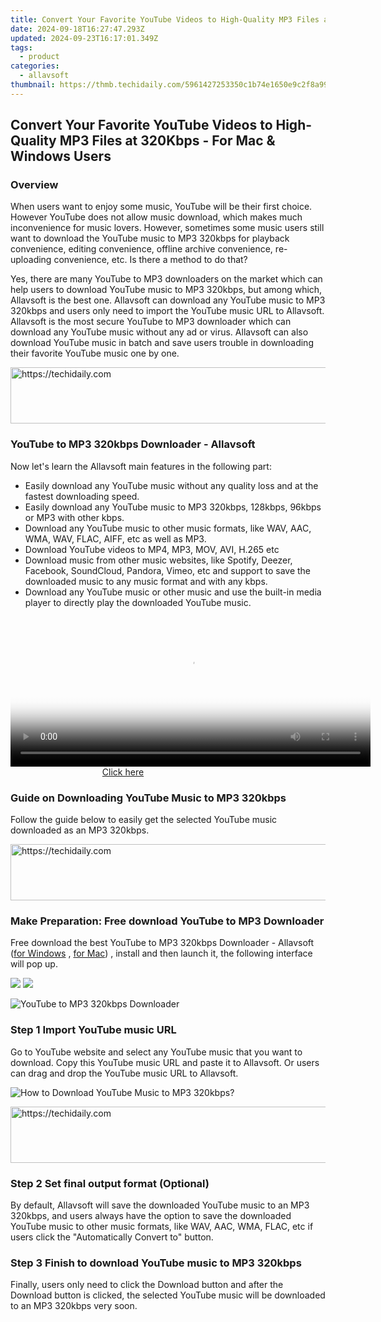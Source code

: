 ```yaml
---
title: Convert Your Favorite YouTube Videos to High-Quality MP3 Files at 320Kbps - For Mac & Windows Users
date: 2024-09-18T16:27:47.293Z
updated: 2024-09-23T16:17:01.349Z
tags:
  - product
categories:
  - allavsoft
thumbnail: https://thmb.techidaily.com/5961427253350c1b74e1650e9c2f8a99858d6dfe3a81786842ed520231401b1b.jpg
---
```


## Convert Your Favorite YouTube Videos to High-Quality MP3 Files at 320Kbps - For Mac & Windows Users

### Overview

When users want to enjoy some music, YouTube will be their first choice. However YouTube does not allow music download, which makes much inconvenience for music lovers. However, sometimes some music users still want to download the YouTube music to MP3 320kbps for playback convenience, editing convenience, offline archive convenience, re-uploading convenience, etc. Is there a method to do that?

Yes, there are many YouTube to MP3 downloaders on the market which can help users to download YouTube music to MP3 320kbps, but among which, Allavsoft is the best one. Allavsoft can download any YouTube music to MP3 320kbps and users only need to import the YouTube music URL to Allavsoft. Allavsoft is the most secure YouTube to MP3 downloader which can download any YouTube music without any ad or virus. Allavsoft can also download YouTube music in batch and save users trouble in downloading their favorite YouTube music one by one.

<!-- affiliate ads begin -->
<a href="https://appsumo.8odi.net/c/5597632/2123729/7443" target="_top" id="2123729">
  <img src="//a.impactradius-go.com/display-ad/7443-2123729" border="0" alt="https://techidaily.com" width="600" height="90"/>
</a>
<img height="0" width="0" src="https://appsumo.8odi.net/i/5597632/2123729/7443" style="position:absolute;visibility:hidden;" border="0" />
<!-- affiliate ads end -->

### YouTube to MP3 320kbps Downloader - Allavsoft

Now let's learn the Allavsoft main features in the following part:

* Easily download any YouTube music without any quality loss and at the fastest downloading speed.
* Easily download any YouTube music to MP3 320kbps, 128kbps, 96kbps or MP3 with other kbps.
* Download any YouTube music to other music formats, like WAV, AAC, WMA, WAV, FLAC, AIFF, etc as well as MP3.
* Download YouTube videos to MP4, MP3, MOV, AVI, H.265 etc
* Download music from other music websites, like Spotify, Deezer, Facebook, SoundCloud, Pandora, Vimeo, etc and support to save the downloaded music to any music format and with any kbps.
* Download any YouTube music or other music and use the built-in media player to directly play the downloaded YouTube music.

<!-- affiliate ads begin -->
<span id="1983545">
					<video width="576" height="240" style="cursor:pointer"
           poster="//a.impactradius-go.com/display-clicktoplayimage/1983545.png"
           onclick="if(!this.playClicked){this.play();this.setAttribute('controls',true);this.playClicked=true;}">
	   <source src="//a.impactradius-go.com/display-ad/22993-1983545">
	   <img src="//a.impactradius-go.com/display-clicktoplayimage/1983545.png" style="border: none; height: 100%; width: 100%; object-fit: contain">
	</video>
	<div style="width:360px;text-align:center"><a href="javascript:window.open(decodeURIComponent('https%3A%2F%2Fhomestyler.sjv.io%2Fc%2F5597632%2F1983545%2F22993'), '_blank');void(0);">Click here</a></div>
</span>
<img height="0" width="0" src="https://imp.pxf.io/i/5597632/1983545/22993" style="position:absolute;visibility:hidden;" border="0" />
<!-- affiliate ads end -->

### Guide on Downloading YouTube Music to MP3 320kbps

Follow the guide below to easily get the selected YouTube music downloaded as an MP3 320kbps.

<!-- affiliate ads begin -->
<a href="https://appsumo.8odi.net/c/5597632/2068440/7443" target="_top" id="2068440">
  <img src="//a.impactradius-go.com/display-ad/7443-2068440" border="0" alt="https://techidaily.com" width="728" height="90"/>
</a>
<img height="0" width="0" src="https://appsumo.8odi.net/i/5597632/2068440/7443" style="position:absolute;visibility:hidden;" border="0" />
<!-- affiliate ads end -->

### Make Preparation: Free download YouTube to MP3 Downloader

Free download the best YouTube to MP3 320kbps Downloader - Allavsoft ([for Windows](https://tools.techidaily.com/allavsoft/products/) , [for Mac](https://tools.techidaily.com/allavsoft/products/)) , install and then launch it, the following interface will pop up.

[![](https://www.allavsoft.com/how-to/../images/how-to/free-download-win.jpg)](https://tools.techidaily.com/allavsoft/products/) [![](https://www.allavsoft.com/how-to/../images/how-to/free-download-mac.jpg)](https://tools.techidaily.com/allavsoft/products/)

![YouTube to MP3 320kbps Downloader](https://www.allavsoft.com/how-to/../images/allavsoft/screen-shot-600.jpg)

### Step 1 Import YouTube music URL

Go to YouTube website and select any YouTube music that you want to download. Copy this YouTube music URL and paste it to Allavsoft. Or users can drag and drop the YouTube music URL to Allavsoft.

![How to Download YouTube Music to MP3 320kbps?](https://www.allavsoft.com/how-to/../images/how-to/download-rtmp-video/download-rtmp-video.jpg)

<!-- affiliate ads begin -->
<a href="https://appsumo.8odi.net/c/5597632/2144279/7443" target="_top" id="2144279">
  <img src="//a.impactradius-go.com/display-ad/7443-2144279" border="0" alt="https://techidaily.com" width="728" height="90"/>
</a>
<img height="0" width="0" src="https://appsumo.8odi.net/i/5597632/2144279/7443" style="position:absolute;visibility:hidden;" border="0" />
<!-- affiliate ads end -->

### Step 2 Set final output format (Optional)

By default, Allavsoft will save the downloaded YouTube music to an MP3 320kbps, and users always have the option to save the downloaded YouTube music to other music formats, like WAV, AAC, WMA, FLAC, etc if users click the "Automatically Convert to" button.

### Step 3 Finish to download YouTube music to MP3 320kbps

Finally, users only need to click the Download button and after the Download button is clicked, the selected YouTube music will be downloaded to an MP3 320kbps very soon.

<ins class="adsbygoogle"
     style="display:block"
     data-ad-format="autorelaxed"
     data-ad-client="ca-pub-7571918770474297"
     data-ad-slot="1223367746"></ins>

<ins class="adsbygoogle"
     style="display:block"
     data-ad-client="ca-pub-7571918770474297"
     data-ad-slot="8358498916"
     data-ad-format="auto"
     data-full-width-responsive="true"></ins>



